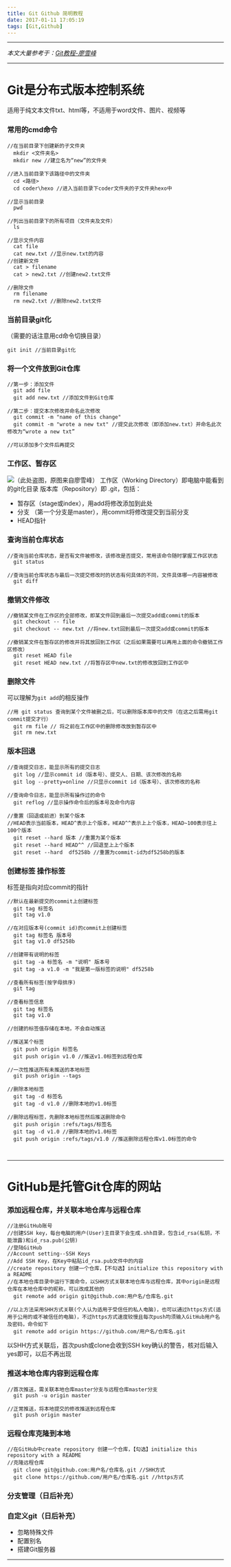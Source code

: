 ```yaml
---
title: Git Github 简明教程
date: 2017-01-11 17:05:19
tags: [Git,Github]
---
```


***
*本文大量参考于：[Git教程-廖雪峰](http://www.liaoxuefeng.com/wiki/0013739516305929606dd18361248578c67b8067c8c017b000)*
***
# Git是分布式版本控制系统
适用于纯文本文件txt、html等，不适用于word文件、图片、视频等
### 常用的cmd命令
<!--more-->
```
//在当前目录下创建新的子文件夹
  mkdir <文件夹名>
  mkdir new //建立名为“new”的文件夹

//进入当前目录下该路径中的文件夹
  cd <路径>
  cd coder\hexo //进入当前目录下coder文件夹的子文件夹hexo中

//显示当前目录
  pwd

//列出当前目录下的所有项目（文件夹及文件）
  ls

//显示文件内容
  cat file
  cat new.txt //显示new.txt的内容
//创建新文件
  cat > filename  
  cat > new2.txt //创建new2.txt文件

//删除文件
  rm filename
  rm new2.txt //删除new2.txt文件
```

### 当前目录git化
（需要的话注意用cd命令切换目录）
```
git init //当前目录git化
```

### 将一个文件放到Git仓库
```
//第一步：添加文件
  git add file
  git add new.txt //添加文件到Git仓库

//第二步：提交本次修改并命名此次修改
  git commit -m "name of this change"
  git commit -m "wrote a new txt" //提交此次修改（即添加new.txt）并命名此次修改为“wrote a new txt”

//可以添加多个文件后再提交
```

### 工作区、暂存区

![（此处盗图，原图来自廖雪峰）](http://upload-images.jianshu.io/upload_images/3984866-9810933040355de8.png?imageMogr2/auto-orient/strip%7CimageView2/2/w/1240)
工作区（Working Directory）即电脑中能看到的git化目录
版本库（Repository）即 .git，包括：
* 暂存区（stage或index），用add将修改添加到此处
* 分支 （第一个分支是master），用commit将修改提交到当前分支
* HEAD指针

### 查询当前仓库状态
```
//查询当前仓库状态，是否有文件被修改，该修改是否提交，常用该命令随时掌握工作区状态
  git status

//查询当前仓库状态与最后一次提交修改时的状态有何具体的不同，文件具体哪一内容被修改
  git diff
```


### 撤销文件修改
```
//撤销某文件在工作区的全部修改，即某文件回到最后一次提交add或commit的版本
  git checkout -- file
  git checkout -- new.txt //将new.txt回到最后一次提交add或commit的版本

//撤销某文件在暂存区的修改并将其放回到工作区（之后如果需要可以再用上面的命令撤销工作区修改）
  git reset HEAD file
  git reset HEAD new.txt //将暂存区中new.txt的修改放回到工作区中
```

### 删除文件
可以理解为`git add`的相反操作
```
//用 git status 查询到某个文件被删之后，可以删除版本库中的文件（在这之后需用git commit提交才行）
  git rm file // 将之前在工作区中的删除修改放到暂存区中
  git rm new.txt  
```

### 版本回退
```
//查询提交日志，能显示所有的提交日志
  git log //显示commit id（版本号）、提交人、日期、该次修改的名称
  git log --pretty=online //只显示commit id（版本号）、该次修改的名称

//查询命令日志，能显示所有操作过的命令
  git reflog //显示操作命令后的版本号及命令内容

//重置（回退或前进）到某个版本
//HEAD表示当前版本，HEAD^表示上个版本，HEAD^^表示上上个版本，HEAD~100表示往上100个版本
  git reset --hard 版本 //重置为某个版本
  git reset --hard HEAD^^ //回退至上上个版本
  git reset --hard  df5258b //重置为commit-id为df5258b的版本
```


### 创建标签 操作标签
标签是指向对应commit的指针
```
//默认在最新提交的commit上创建标签
  git tag 标签名
  git tag v1.0

//在对应版本号(commit id)的commit上创建标签
  git tag 标签名 版本号
  git tag v1.0 df5258b

//创建带有说明的标签
  git tag -a 标签名 -m "说明" 版本号
  git tag -a v1.0 -m "我是第一版标签的说明" df5258b

//查看所有标签(按字母排序)
  git tag

//查看标签信息
  git tag 标签名
  git tag v1.0

//创建的标签值存储在本地，不会自动推送

//推送某个标签
  git push origin 标签名
  git push origin v1.0 //推送v1.0标签到远程仓库

//一次性推送所有未推送的本地标签
  git push origin --tags

//删除本地标签
  git tag -d 标签名
  git tag -d v1.0 //删除本地的v1.0标签

//删除远程标签，先删除本地标签然后推送删除命令
  git push origin :refs/tags/标签名
  git tag -d v1.0 //删除本地的v1.0标签
  git push origin :refs/tags/v1.0 //推送删除远程仓库v1.0标签的命令



```
***
# GitHub是托管Git仓库的网站
### 添加远程仓库，并关联本地仓库与远程仓库
```
//注册GitHub账号
//创建SSH key，每台电脑的用户(User)主目录下会生成.shh目录，包含id_rsa(私钥，不能泄露)和id_rsa.pub(公钥)
//登陆GitHub
//Account setting--SSH Keys
//Add SSH Key，在Key中粘贴id_rsa.pub文件中的内容
//create repository 创建一个仓库，【不勾选】initialize this repository with a README
//在本地仓库目录中运行下面命令，以SHH方式关联本地仓库与远程仓库，其中origin是远程仓库在本地仓库中的昵称，可以改成其他的
  git remote add origin git@github.com:用户名/仓库名.git

//以上方法采用SHH方式关联(个人认为适用于受信任的私人电脑)，也可以通过https方式(适用于公用的或不被信任的电脑)，不过https方式速度较慢且每次push均须输入GitHub用户名及密码，命令如下
  git remote add origin https://github.com/用户名/仓库名.git
```
以SHH方式关联后，首次push或clone会收到SSH key确认的警告，核对后输入yes即可，以后不再出现

### 推送本地仓库内容到远程仓库
```
//首次推送，需关联本地仓库master分支与远程仓库master分支
  git push -u origin master

//正常推送，将本地提交的修改推送到远程仓库
  git push origin master
```

### 远程仓库克隆到本地
```
//在GitHub中create repository 创建一个仓库，【勾选】initialize this repository with a README
//克隆远程仓库
  git clone git@github.com:用户名/仓库名.git //SHH方式
  git clone https://github.com/用户名/仓库名.git //https方式
```

### 分支管理（日后补充）
### 自定义git（日后补充）
* 忽略特殊文件
* 配置别名
* 搭建Git服务器  


***
